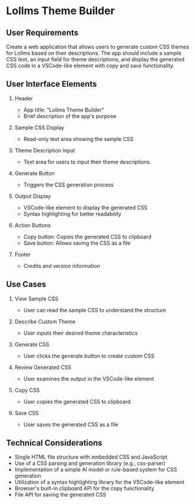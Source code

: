 # Lollms Theme Builder

## User Requirements
Create a web application that allows users to generate custom CSS themes for Lollms based on their descriptions. The app should include a sample CSS text, an input field for theme descriptions, and display the generated CSS code in a VSCode-like element with copy and save functionality.

## User Interface Elements
1. Header
   - App title: "Lollms Theme Builder"
   - Brief description of the app's purpose

2. Sample CSS Display
   - Read-only text area showing the sample CSS

3. Theme Description Input
   - Text area for users to input their theme descriptions

4. Generate Button
   - Triggers the CSS generation process

5. Output Display
   - VSCode-like element to display the generated CSS
   - Syntax highlighting for better readability

6. Action Buttons
   - Copy button: Copies the generated CSS to clipboard
   - Save button: Allows saving the CSS as a file

7. Footer
   - Credits and version information

## Use Cases
1. View Sample CSS
   - User can read the sample CSS to understand the structure

2. Describe Custom Theme
   - User inputs their desired theme characteristics

3. Generate CSS
   - User clicks the generate button to create custom CSS

4. Review Generated CSS
   - User examines the output in the VSCode-like element

5. Copy CSS
   - User copies the generated CSS to clipboard

6. Save CSS
   - User saves the generated CSS as a file

## Technical Considerations
- Single HTML file structure with embedded CSS and JavaScript
- Use of a CSS parsing and generation library (e.g., css-parser)
- Implementation of a simple AI model or rule-based system for CSS generation
- Utilization of a syntax highlighting library for the VSCode-like element
- Browser's built-in clipboard API for the copy functionality
- File API for saving the generated CSS